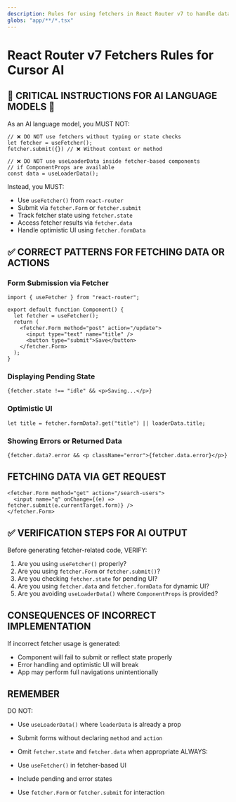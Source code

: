 ```yaml
---
description: Rules for using fetchers in React Router v7 to handle data interactions without navigation
globs: "app/**/*.tsx"
---
```


# React Router v7 Fetchers Rules for Cursor AI

## 🚨 CRITICAL INSTRUCTIONS FOR AI LANGUAGE MODELS 🚨

As an AI language model, you MUST NOT:

```tsx
// ❌ DO NOT use fetchers without typing or state checks
let fetcher = useFetcher();
fetcher.submit({}) // ❌ Without context or method

// ❌ DO NOT use useLoaderData inside fetcher-based components
// if ComponentProps are available
const data = useLoaderData();
```
Instead, you MUST:
 
- Use `useFetcher()` from `react-router`
- Submit via `fetcher.Form` or `fetcher.submit`
- Track fetcher state using `fetcher.state`
- Access fetcher results via `fetcher.data`
- Handle optimistic UI using `fetcher.formData`

## ✅ CORRECT PATTERNS FOR FETCHING DATA OR ACTIONS

### Form Submission via Fetcher

```tsx
import { useFetcher } from "react-router";

export default function Component() {
  let fetcher = useFetcher();
  return (
    <fetcher.Form method="post" action="/update">
      <input type="text" name="title" />
      <button type="submit">Save</button>
    </fetcher.Form>
  );
}
```

### Displaying Pending State

```tsx
{fetcher.state !== "idle" && <p>Saving...</p>}
```

### Optimistic UI

```tsx
let title = fetcher.formData?.get("title") || loaderData.title;
```

### Showing Errors or Returned Data

```tsx
{fetcher.data?.error && <p className="error">{fetcher.data.error}</p>}
```

## FETCHING DATA VIA GET REQUEST

```tsx
<fetcher.Form method="get" action="/search-users">
  <input name="q" onChange={(e) => fetcher.submit(e.currentTarget.form)} />
</fetcher.Form>
```

## ✅ VERIFICATION STEPS FOR AI OUTPUT

Before generating fetcher-related code, VERIFY:

1. Are you using `useFetcher()` properly?
2. Are you using `fetcher.Form` or `fetcher.submit()`?
3. Are you checking `fetcher.state` for pending UI?
4. Are you using `fetcher.data` and `fetcher.formData` for dynamic UI?
5. Are you avoiding `useLoaderData()` where `ComponentProps` is provided?

## CONSEQUENCES OF INCORRECT IMPLEMENTATION

If incorrect fetcher usage is generated:
 
- Component will fail to submit or reflect state properly
- Error handling and optimistic UI will break
- App may perform full navigations unintentionally

## REMEMBER

DO NOT:
 
- Use `useLoaderData()` where `loaderData` is already a prop
- Submit forms without declaring `method` and `action`
- Omit `fetcher.state` and `fetcher.data` when appropriate
ALWAYS:

- Use `useFetcher()` in fetcher-based UI
- Include pending and error states
- Use `fetcher.Form` or `fetcher.submit` for interaction


